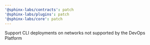 ```yaml
---
'@sphinx-labs/contracts': patch
'@sphinx-labs/plugins': patch
'@sphinx-labs/core': patch
---
```


Support CLI deployments on networks not supported by the DevOps Platform
